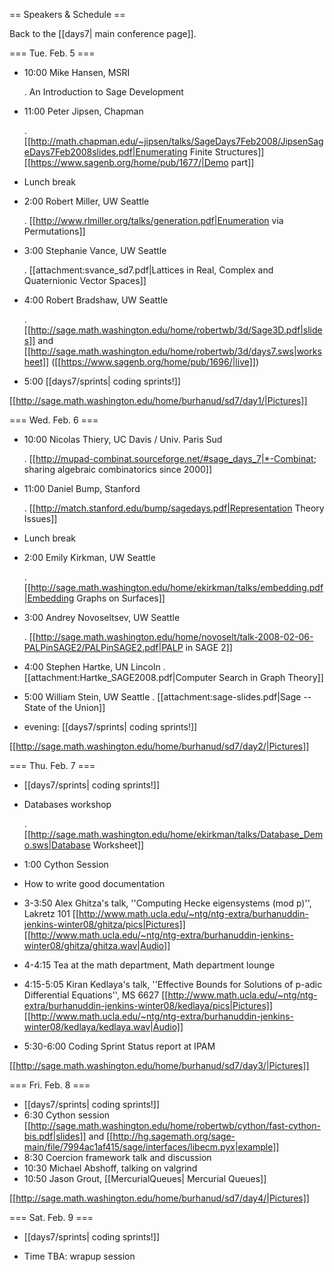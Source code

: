 == Speakers & Schedule ==

Back to the [[days7| main conference page]].

=== Tue. Feb. 5 ===

 * 10:00 Mike Hansen, MSRI

    . An Introduction to Sage Development

 * 11:00 Peter Jipsen, Chapman

    . [[http://math.chapman.edu/~jipsen/talks/SageDays7Feb2008/JipsenSageDays7Feb2008slides.pdf|Enumerating Finite Structures]] [[https://www.sagenb.org/home/pub/1677/|Demo part]]

 * Lunch break

 * 2:00 Robert Miller, UW Seattle

    . [[http://www.rlmiller.org/talks/generation.pdf|Enumeration via Permutations]]

 * 3:00 Stephanie Vance, UW Seattle

    . [[attachment:svance_sd7.pdf|Lattices in Real, Complex and Quaternionic Vector Spaces]]

 * 4:00 Robert Bradshaw, UW Seattle

    . [[http://sage.math.washington.edu/home/robertwb/3d/Sage3D.pdf|slides]] and [[http://sage.math.washington.edu/home/robertwb/3d/days7.sws|worksheet]] ([[https://www.sagenb.org/home/pub/1696/|live]])

 * 5:00 [[days7/sprints| coding sprints!]]

[[http://sage.math.washington.edu/home/burhanud/sd7/day1/|Pictures]]

=== Wed. Feb. 6 ===

 * 10:00 Nicolas Thiery, UC Davis / Univ. Paris Sud

    . [[http://mupad-combinat.sourceforge.net/#sage_days_7|*-Combinat; sharing algebraic combinatorics since 2000]]


 * 11:00 Daniel Bump, Stanford 

     . [[http://match.stanford.edu/bump/sagedays.pdf|Representation Theory Issues]]


 * Lunch break

 * 2:00 Emily Kirkman, UW Seattle

    . [[http://sage.math.washington.edu/home/ekirkman/talks/embedding.pdf|Embedding Graphs on Surfaces]]

 * 3:00 Andrey Novoseltsev, UW Seattle

    . [[http://sage.math.washington.edu/home/novoselt/talk-2008-02-06-PALPinSAGE2/PALPinSAGE2.pdf|PALP in SAGE 2]]

 * 4:00 Stephen Hartke, UN Lincoln
    . [[attachment:Hartke_SAGE2008.pdf|Computer Search in Graph Theory]]

 * 5:00 William Stein, UW Seattle
    . [[attachment:sage-slides.pdf|Sage -- State of the Union]]

 * evening: [[days7/sprints| coding sprints!]]

[[http://sage.math.washington.edu/home/burhanud/sd7/day2/|Pictures]]

=== Thu. Feb. 7 ===

 * [[days7/sprints| coding sprints!]]

 * Databases workshop

    . [[http://sage.math.washington.edu/home/ekirkman/talks/Database_Demo.sws|Database Worksheet]]

 * 1:00 Cython Session

 * How to write good documentation

 * 3-3:50 Alex Ghitza's talk, ''Computing Hecke eigensystems (mod p)'', Lakretz 101 [[http://www.math.ucla.edu/~ntg/ntg-extra/burhanuddin-jenkins-winter08/ghitza/pics|Pictures]] [[http://www.math.ucla.edu/~ntg/ntg-extra/burhanuddin-jenkins-winter08/ghitza/ghitza.wav|Audio]]

 * 4-4:15 Tea at the math department, Math department lounge

 * 4:15-5:05 Kiran Kedlaya's talk, ''Effective Bounds for Solutions of p-adic Differential Equations'', MS 6627 [[http://www.math.ucla.edu/~ntg/ntg-extra/burhanuddin-jenkins-winter08/kedlaya/pics|Pictures]] [[http://www.math.ucla.edu/~ntg/ntg-extra/burhanuddin-jenkins-winter08/kedlaya/kedlaya.wav|Audio]]

 * 5:30-6:00 Coding Sprint Status report at IPAM


[[http://sage.math.washington.edu/home/burhanud/sd7/day3/|Pictures]]


=== Fri. Feb. 8 ===

 * [[days7/sprints| coding sprints!]]
 * 6:30 Cython session [[http://sage.math.washington.edu/home/robertwb/cython/fast-cython-bis.pdf|slides]] and [[http://hg.sagemath.org/sage-main/file/7994ac1af415/sage/interfaces/libecm.pyx|example]]
 * 8:30 Coercion framework talk and discussion
 * 10:30 Michael Abshoff, talking on valgrind
 * 10:50 Jason Grout, [[MercurialQueues| Mercurial Queues]]


[[http://sage.math.washington.edu/home/burhanud/sd7/day4/|Pictures]]


=== Sat. Feb. 9 ===

 * [[days7/sprints| coding sprints!]]

 * Time TBA: wrapup session
